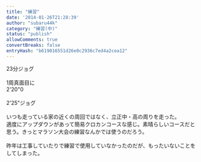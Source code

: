 ```yaml
---
title: "練習"
date: '2014-01-26T21:28:39'
author: "subaru44k"
category: "練習(中)"
status: "publish"
allowComments: true
convertBreaks: false
entryHash: "b619016551d26e0c2936c7ed4a2cea12"
---
```

23分ジョグ<br>
<br>
1周真面目に<br>
2'20"0<br>
<br>
2'25"ジョグ<br>
<br>
いつも走っている家の近くの周回ではなく、立正中・高の周りを走った。<br>
適度にアップダウンがあって簡易クロカンコースな感じ。素晴らしいコースだと思う。きっとマラソン大会の練習なんかでは使うのだろう。<br>
<br>
昨年は工事していたりで練習で使用していなかったのだが、もったいないことをしてしまった。
